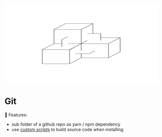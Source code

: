 <img alt="GitPkg-icon" src="docs/.vuepress/public/cover.svg" width="100%" height="260px">

# Git

:unicorn: Features:

- sub folder of a github repo as yarn / npm dependency
- use [custom scripts](#) to build source code when installing
